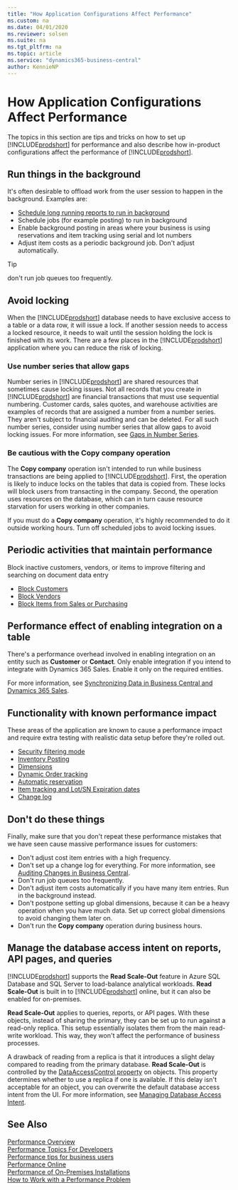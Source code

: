 ```yaml
---
title: "How Application Configurations Affect Performance"
ms.custom: na
ms.date: 04/01/2020
ms.reviewer: solsen
ms.suite: na
ms.tgt_pltfrm: na
ms.topic: article
ms.service: "dynamics365-business-central"
author: KennieNP
---
```


# How Application Configurations Affect Performance

The topics in this section are tips and tricks on how to set up [!INCLUDE[prodshort](../developer/includes/prodshort.md)] for performance and also describe how in-product configurations affect the performance of [!INCLUDE[prodshort](../developer/includes/prodshort.md)].

## Run things in the background

It's often desirable to offload work from the user session to happen in the background. Examples are:

- [Schedule long running reports to run in background](/dynamics365/business-central/ui-work-report#ScheduleReport)
- Schedule jobs (for example posting) to run in background
- Enable background posting in areas where your business is using reservations and item tracking using serial and lot numbers
- Adjust item costs as a periodic background job. Don't adjust automatically. 

> [!TIP]  
> don't run job queues too frequently.

## Avoid locking

When the [!INCLUDE[prodshort](../developer/includes/prodshort.md)] database needs to have exclusive access to a table or a data row, it will issue a lock. If another session needs to access a locked resource, it needs to wait until the session holding the lock is finished with its work. There are a few places in the [!INCLUDE[prodshort](../developer/includes/prodshort.md)] application where you can reduce the risk of locking. 

### Use number series that allow gaps

Number series in [!INCLUDE[prodshort](../developer/includes/prodshort.md)] are shared resources that sometimes cause locking issues. Not all records that you create in [!INCLUDE[prodshort](../developer/includes/prodshort.md)] are financial transactions that must use sequential numbering. Customer cards, sales quotes, and warehouse activities are examples of records that are assigned a number from a number series. They aren't subject to financial auditing and can be deleted. For all such number series, consider using number series that allow gaps to avoid locking issues. For more information, see [Gaps in Number Series](/dynamics365/business-central/ui-create-number-series#gaps-in-number-series).

### Be cautious with the **Copy company** operation

The **Copy company** operation isn't intended to run while business transactions are being applied to [!INCLUDE[prodshort](../developer/includes/prodshort.md)]. First, the operation is likely to induce locks on the tables that data is copied from. These locks will block users from transacting in the company. Second, the operation uses resources on the database, which can in turn cause resource starvation for users working in other companies.  

If you must do a **Copy company** operation, it's highly recommended to do it outside working hours. Turn off scheduled jobs to avoid locking issues.

## Periodic activities that maintain performance

Block inactive customers, vendors, or items to improve filtering and searching on document data entry

- [Block Customers](/dynamics365/business-central/receivables-how-block-customers)  
- [Block Vendors](/dynamics365/business-central/payables-how-block-vendors)  
- [Block Items from Sales or Purchasing](/dynamics365/business-central/inventory-how-block-items)  

## Performance effect of enabling integration on a table

There's a performance overhead involved in enabling integration on an entity such as **Customer** or **Contact**. Only enable integration if you intend to integrate with Dynamics 365 Sales. Enable it only on the required entities. 

For more information, see [Synchronizing Data in Business Central and Dynamics 365 Sales](/dynamics365/business-central/admin-synchronizing-business-central-and-sales). <!-- change with CDS integration in spring 2020 -->

## Functionality with known performance impact

These areas of the application are known to cause a performance impact and require extra testing with realistic data setup before they're rolled out. 

- [Security filtering mode](../security/security-filters.md#PerformanceImpact)  
- [Inventory Posting](/dynamics365/business-central/design-details-inventory-posting)  
- [Dimensions](/dynamics365/business-central/finance-dimensions)  
- [Dynamic Order tracking](/dynamics365/business-central/design-details-reservation-order-tracking-and-action-messaging)  
- [Automatic reservation](/dynamics365/business-central/design-details-reservation-order-tracking-and-action-messaging)  
- [Item tracking and Lot/SN Expiration dates](/dynamics365/business-central/inventory-how-work-item-tracking)  
- [Change log](/dynamics365/business-central/across-log-changes)  

## Don't do these things

Finally, make sure that you don't repeat these performance mistakes that we have seen cause massive performance issues for customers:

- Don't adjust cost item entries with a high frequency.
- Don't set up a change log for everything. For more information, see [Auditing Changes in Business Central](/dynamics365/business-central/across-log-changes).  
- Don't run job queues too frequently.
- Don't adjust item costs automatically if you have many item entries. Run in the background instead.  
- Don't postpone setting up global dimensions, because it can be a heavy operation when you have much data. Set up correct global dimensions to avoid changing them later on.
- Don't run the **Copy company** operation during business hours.

## Manage the database access intent on reports, API pages, and queries

[!INCLUDE[prodshort](../developer/includes/prodshort.md)] supports the **Read Scale-Out** feature in Azure SQL Database and SQL Server to load-balance analytical workloads. **Read Scale-Out** is built in to [!INCLUDE[prodshort](../developer/includes/prodshort.md)] online, but it can also be enabled for on-premises.

**Read Scale-Out** applies to queries, reports, or API pages. With these objects, instead of sharing the primary, they can be set up to run against a read-only replica. This setup   essentially isolates them from the main read-write workload. This way, they won't affect the performance of business processes.

A drawback of reading from a replica is that it introduces a slight delay compared to reading from the primary database. **Read Scale-Out** is controlled by the [DataAccessControl property](../developer/properties/devenv-dataaccessintent-property.md) on objects. This property determines whether to use a replica if one is available. If this delay isn't acceptable for an object, you can overwrite the default database access intent from the UI. For more information, see [Managing Database Access Intent](https://review.docs.microsoft.com/en-us/dynamics365/business-central/admin-data-access-intent?branch=tfs337368-readscaleout).

## See Also

[Performance Overview](performance-overview.md)  
[Performance Topics For Developers](performance-developer.md)  
[Performance tips for business users](performance-users.md)  
[Performance Online](performance-online.md)  
[Performance of On-Premises Installations](performance-onprem.md)  
[How to Work with a Performance Problem](performance-work-perf-problem.md)  
